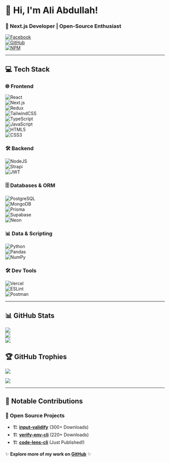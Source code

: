 # 👋 Hi, I'm Ali Abdullah!  
### 🚀 Next.js Developer  | Open-Source Enthusiast  

[![Facebook](https://img.shields.io/badge/Facebook-%231877F2.svg?style=for-the-badge&logo=Facebook&logoColor=white)](https://facebook.com/A)  
[![GitHub](https://img.shields.io/badge/GitHub-%23181717.svg?style=for-the-badge&logo=github&logoColor=white)](https://github.com/AliAbdullah0)  
[![NPM](https://img.shields.io/badge/NPM-%23CB3837.svg?style=for-the-badge&logo=npm&logoColor=white)](https://www.npmjs.com/~AliAbdullah0)  

---

## 💻 Tech Stack  

### **🌐 Frontend**  
![React](https://img.shields.io/badge/react-%2320232a.svg?style=for-the-badge&logo=react&logoColor=%2361DAFB)  
![Next.js](https://img.shields.io/badge/Next.js-black?style=for-the-badge&logo=next.js&logoColor=white)  
![Redux](https://img.shields.io/badge/redux-%23593d88.svg?style=for-the-badge&logo=redux&logoColor=white)  
![TailwindCSS](https://img.shields.io/badge/tailwindcss-%2338B2AC.svg?style=for-the-badge&logo=tailwind-css&logoColor=white)  
![TypeScript](https://img.shields.io/badge/typescript-%23007ACC.svg?style=for-the-badge&logo=typescript&logoColor=white)  
![JavaScript](https://img.shields.io/badge/javascript-%23F7DF1E.svg?style=for-the-badge&logo=javascript&logoColor=black)  
![HTML5](https://img.shields.io/badge/html5-%23E34F26.svg?style=for-the-badge&logo=html5&logoColor=white)  
![CSS3](https://img.shields.io/badge/css3-%231572B6.svg?style=for-the-badge&logo=css3&logoColor=white)  

### **🛠 Backend**  
![NodeJS](https://img.shields.io/badge/node.js-6DA55F?style=for-the-badge&logo=node.js&logoColor=white)  
![Strapi](https://img.shields.io/badge/strapi-%232E7EEA.svg?style=for-the-badge&logo=strapi&logoColor=white)  
![JWT](https://img.shields.io/badge/JWT-%23000000.svg?style=for-the-badge&logo=JSON%20web%20tokens&logoColor=white)  

### **🗄️ Databases & ORM**  
![PostgreSQL](https://img.shields.io/badge/postgres-%23316192.svg?style=for-the-badge&logo=postgresql&logoColor=white)  
![MongoDB](https://img.shields.io/badge/MongoDB-%234ea94b.svg?style=for-the-badge&logo=mongodb&logoColor=white)  
![Prisma](https://img.shields.io/badge/Prisma-1B222D?style=for-the-badge&logo=prisma&logoColor=white)  
![Supabase](https://img.shields.io/badge/Supabase-3ECF8E?style=for-the-badge&logo=supabase&logoColor=white)  
![Neon](https://img.shields.io/badge/Neon-00D8FF?style=for-the-badge&logo=neon&logoColor=black)  

### **📊 Data & Scripting**  
![Python](https://img.shields.io/badge/python-3670A0?style=for-the-badge&logo=python&logoColor=ffdd54)  
![Pandas](https://img.shields.io/badge/pandas-%23150458.svg?style=for-the-badge&logo=pandas&logoColor=white)  
![NumPy](https://img.shields.io/badge/numpy-%23013243.svg?style=for-the-badge&logo=numpy&logoColor=white)  

### **🛠 Dev Tools**  
![Vercel](https://img.shields.io/badge/vercel-%23000000.svg?style=for-the-badge&logo=vercel&logoColor=white)  
![ESLint](https://img.shields.io/badge/ESLint-4B3263?style=for-the-badge&logo=eslint&logoColor=white)  
![Postman](https://img.shields.io/badge/Postman-FF6C37?style=for-the-badge&logo=postman&logoColor=white)  

---

## 📊 GitHub Stats  
![](https://github-readme-stats.vercel.app/api?username=AliAbdullah0&theme=blue-green&hide_border=false&include_all_commits=false&count_private=true)  
![](https://github-readme-streak-stats.herokuapp.com/?user=AliAbdullah0&theme=blue-green&hide_border=false)  
![](https://github-readme-stats.vercel.app/api/top-langs/?username=AliAbdullah0&theme=blue-green&hide_border=false&include_all_commits=false&count_private=true&layout=compact)  

## 🏆 GitHub Trophies  
![](https://github-trophies.vercel.app/?username=AliAbdullah0&theme=darkhub&no-frame=true&no-bg=true&margin-w=4)  

[![](https://visitcount.itsvg.in/api?id=AliAbdullah0&icon=0&color=0)](https://visitcount.itsvg.in)  

---

## 📌 Notable Contributions  

### 🚀 Open Source Projects  
- 🏗 **[input-validify](https://www.npmjs.com/package/input-validify)** (300+ Downloads)  
- 🏗 **[verify-env-cli](https://www.npmjs.com/package/verify-env-cli)** (220+ Downloads)  
- 🏗 **[code-lens-cli](https://www.npmjs.com/package/code-lens-cli)** (Just Published!)  

✨ **Explore more of my work on [GitHub](https://github.com/AliAbdullah0)** ✨